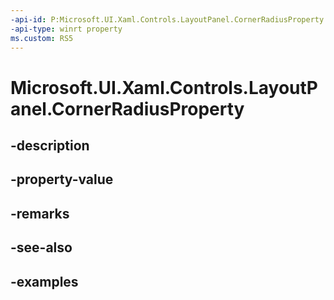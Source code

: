 ```yaml
---
-api-id: P:Microsoft.UI.Xaml.Controls.LayoutPanel.CornerRadiusProperty
-api-type: winrt property
ms.custom: RS5
---
```


<!-- Property syntax.
public DependencyProperty CornerRadiusProperty { get; }
-->

# Microsoft.UI.Xaml.Controls.LayoutPanel.CornerRadiusProperty

## -description

## -property-value

## -remarks

## -see-also

## -examples

